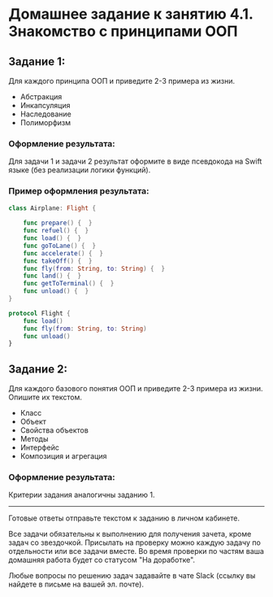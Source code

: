 # Домашнее задание к занятию 4.1. Знакомство с принципами ООП

## Задание 1:

Для каждого принципа ООП и приведите 2-3 примера из жизни.

- Абстракция
- Инкапсуляция
- Наследование
- Полиморфизм

### Оформление результата:
Для задачи 1 и задачи 2 результат оформите в виде псевдокода на Swift языке (без реализации логики функций).

### Пример оформления результата:

```swift
class Airplane: Flight {
    
    func prepare() {  }
    func refuel() {  }
    func load() {  }
    func goToLane() {  }
    func accelerate() {  }
    func takeOff() {  }
    func fly(from: String, to: String) {  }
    func land() {  }
    func getToTerminal() {  }
    func unload() {  }
}

protocol Flight {
    func load()
    func fly(from: String, to: String)
    func unload()
}
```

## Задание 2:

Для каждого базового понятия ООП и приведите 2-3 примера из жизни. Опишите их текстом.

- Класс
- Объект
- Свойства объектов
- Методы
- Интерфейс
- Композиция и агрегация

### Оформление результата:

Критерии задания аналогичны заданию 1.

_______________

Готовые ответы отправьте текстом к заданию в личном кабинете.

Все задачи обязательны к выполнению для получения зачета, кроме задач со звездочкой. Присылать на проверку можно каждую задачу по отдельности или все задачи вместе. Во время проверки по частям ваша домашняя работа будет со статусом "На доработке".

Любые вопросы по решению задач задавайте в чате Slack (ссылку вы найдете в письме на вашей эл. почте).
